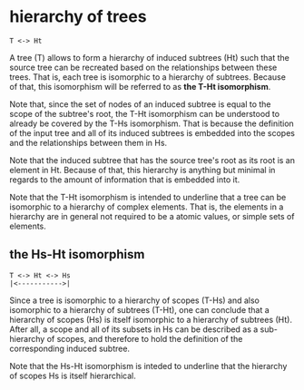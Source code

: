 
# hierarchy of trees

```
T <-> Ht
```

A tree (T) allows to form a hierarchy of induced subtrees (Ht) such that the
source tree can be recreated based on the relationships between these trees.
That is, each tree is isomorphic to a hierarchy of subtrees. Because of that,
this isomorphism will be referred to as **the T-Ht isomorphism**.

Note that, since the set of nodes of an induced subtree is equal to the scope
of the subtree's root, the T-Ht isomorphism can be understood to already be
covered by the T-Hs isomorphism. That is because the definition of the input
tree and all of its induced subtrees is embedded into the scopes and the
relationships between them in Hs.

Note that the induced subtree that has the source tree's root as its root is
an element in Ht. Because of that, this hierarchy is anything but minimal in
regards to the amount of information that is embedded into it.

Note that the T-Ht isomorphism is intended to underline that a tree can be
isomorphic to a hierarchy of complex elements. That is, the elements in a
hierarchy are in general not required to be a atomic values, or simple sets
of elements.

## the Hs-Ht isomorphism

```
T <-> Ht <-> Hs
|<----------->|
```

Since a tree is isomorphic to a hierarchy of scopes (T-Hs) and also isomorphic
to a hierarchy of subtrees (T-Ht), one can conclude that a hierarchy of scopes
(Hs) is itself isomorphic to a hierarchy of subtrees (Ht). After all, a scope
and all of its subsets in Hs can be described as a sub-hierarchy of scopes,
and therefore to hold the definition of the corresponding induced subtree.

Note that the Hs-Ht isomorphism is inteded to underline that the hierarchy of
scopes Hs is itself hierarchical.
